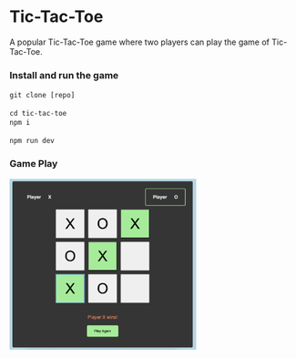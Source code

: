 # Tic-Tac-Toe

A popular Tic-Tac-Toe game where two players can play the game of Tic-Tac-Toe.

### Install and run the game

```
git clone [repo]

cd tic-tac-toe
npm i

npm run dev
```

### Game Play

<img src="./assets/game.png" alt="Game Screenshot" height="300">

